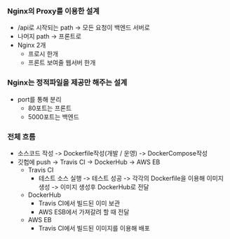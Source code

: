 ### Nginx의 Proxy를 이용한 설계
* /api로 시작되는 path -> 모든 요청이 백엔드 서버로
* 나머지 path -> 프론트로
* Nginx 2개
  * 프로시 한개
  * 프론트 보여줄 웹서버 한개

### Nginx는 정적파일을 제공만 해주는 설계
* port를 통해 분리
  * 80포트는 프론트
  * 5000포트는 백엔드

### 전체 흐름
* 소스코드 작성 -> Dockerfile작성(개발 / 운영) -> DockerCompose작성
* 깃헙에 push -> Travis CI -> DockerHub -> AWS EB
  * Travis CI
    * 테스트 소스 실행 -> 테스트 성공 -> 각각의 Dockerfile을 이용해 이미지 생성 -> 이미지 생성후 DockerHub로 전달
  * DockerHub
    * Travis CI에서 빌드된 이미 보관
    * AWS ESB에서 가져갈려 할 때 전달
  * AWS EB
    * Travis CI에서 빌드된 이미지를 이용해 배포